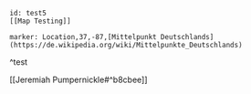 ```leaflet
id: test5
[[Map Testing]]

marker: Location,37,-87,[Mittelpunkt Deutschlands](https://de.wikipedia.org/wiki/Mittelpunkte_Deutschlands)

```
^test

[[Jeremiah Pumpernickle#^b8cbee]]